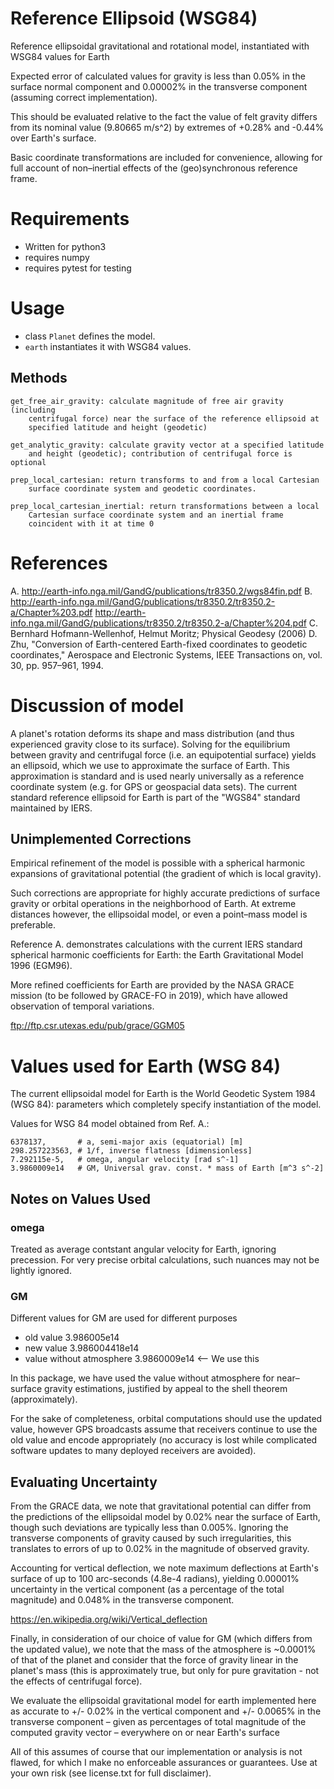 # Reference Ellipsoid (WSG84)

Reference ellipsoidal gravitational and rotational model, instantiated with 
WSG84 values for Earth

Expected error of calculated values for gravity is less than 0.05% in the
surface normal component and 0.00002% in the transverse component (assuming
correct implementation).

This should be evaluated relative to the fact the value of felt gravity differs
from its nominal value (9.80665 m/s^2) by extremes of +0.28% and -0.44% over
Earth's surface.

Basic coordinate transformations are included for convenience, allowing for full
account of non–inertial effects of the (geo)synchronous reference frame.

# Requirements

* Written for python3
* requires numpy
* requires pytest for testing

# Usage

* class `Planet` defines the model.
* `earth` instantiates it with WSG84 values.

## Methods

    get_free_air_gravity: calculate magnitude of free air gravity (including
        centrifugal force) near the surface of the reference ellipsoid at
        specified latitude and height (geodetic)

    get_analytic_gravity: calculate gravity vector at a specified latitude
        and height (geodetic); contribution of centrifugal force is optional

    prep_local_cartesian: return transforms to and from a local Cartesian
        surface coordinate system and geodetic coordinates.

    prep_local_cartesian_inertial: return transformations between a local
        Cartesian surface coordinate system and an inertial frame
        coincident with it at time 0

# References

A. http://earth-info.nga.mil/GandG/publications/tr8350.2/wgs84fin.pdf
B. http://earth-info.nga.mil/GandG/publications/tr8350.2/tr8350.2-a/Chapter%203.pdf
   http://earth-info.nga.mil/GandG/publications/tr8350.2/tr8350.2-a/Chapter%204.pdf
C. Bernhard Hofmann-Wellenhof, Helmut Moritz; Physical Geodesy (2006)
D. Zhu, "Conversion of Earth-centered Earth-fixed coordinates to geodetic
   coordinates," Aerospace and Electronic Systems, IEEE Transactions on, vol. 30,
   pp. 957–961, 1994.

# Discussion of model

A planet's rotation deforms its shape and mass distribution (and thus 
experienced gravity close to its surface). Solving for the equilibrium between
gravity and centrifugal force (i.e. an equipotential surface) yields an
ellipsoid, which we use to approximate the surface of Earth. This approximation
is standard and is used nearly universally as a reference coordinate system 
(e.g. for GPS or geospacial data sets). The current standard reference ellipsoid
for Earth is part of the "WGS84" standard maintained by IERS.

## Unimplemented Corrections 

Empirical refinement of the model is possible with a spherical harmonic
expansions of gravitational potential (the gradient of which is local gravity). 

Such corrections are appropriate for highly accurate predictions of surface
gravity or orbital operations in the neighborhood of Earth. At extreme
distances however, the ellipsoidal model, or even a point–mass model is 
preferable.

Reference A. demonstrates calculations with the current IERS standard
spherical harmonic coefficients for Earth: the Earth Gravitational Model
1996 (EGM96).

More refined coefficients for Earth are provided by the NASA GRACE mission
(to be followed by GRACE-FO in 2019), which have allowed observation of temporal
variations.

ftp://ftp.csr.utexas.edu/pub/grace/GGM05

# Values used for Earth (WSG 84)

The current ellipsoidal model for Earth is the World Geodetic System 1984
(WSG 84): parameters which completely specify instantiation of the model.

Values for WSG 84 model obtained from Ref. A.:

```
6378137,       # a, semi-major axis (equatorial) [m]
298.257223563, # 1/f, inverse flatness [dimensionless]
7.292115e-5,   # omega, angular velocity [rad s^-1]
3.9860009e14   # GM, Universal grav. const. * mass of Earth [m^3 s^-2]
```

## Notes on Values Used

### omega

Treated as average contstant angular velocity for Earth, ignoring precession.
For very precise orbital calculations, such nuances may not be lightly ignored.

### GM

Different values for GM are used for different purposes

* old value 3.986005e14
* new value 3.986004418e14
* value without atmosphere 3.9860009e14  <-- We use this

In this package, we have used the value without atmosphere for near–surface
gravity estimations, justified by appeal to the shell theorem (approximately).

For the sake of completeness, orbital computations should use the updated
value, however GPS broadcasts assume that receivers continue to use the old
value and encode appropriately (no accuracy is lost while complicated
software updates to many deployed receivers are avoided).
 
## Evaluating Uncertainty

From the GRACE data, we note that gravitational potential can differ from
the predictions of the ellipsoidal model by 0.02% near the surface of
Earth, though such deviations are typically less than 0.005%. Ignoring the
transverse components of gravity caused by such irregularities, this
translates to errors of up to 0.02% in the magnitude of observed gravity.

Accounting for vertical deflection, we note maximum deflections at Earth's
surface of up to 100 arc-seconds (4.8e-4 radians), yielding 0.00001% uncertainty
in the vertical component (as a percentage of the total magnitude) and 0.048% in
the transverse component.

https://en.wikipedia.org/wiki/Vertical_deflection

Finally, in consideration of our choice of value for GM (which differs from the
updated value), we note that the mass of the atmosphere is ~0.0001% of that of 
the planet and consider that the force of gravity linear in the planet's mass
(this is approximately true, but only for pure gravitation - not the effects
of centrifugal force).

We evaluate the ellipsoidal gravitational model for earth implemented here as
accurate to +/- 0.02% in the vertical component and +/- 0.0065% in the
transverse component – given as percentages of total magnitude of the computed
gravity vector – everywhere on or near Earth's surface

All of this assumes of course that our implementation or analysis is not flawed,
for which I make no enforceable assurances or guarantees. Use at your own risk
(see license.txt for full disclaimer).
